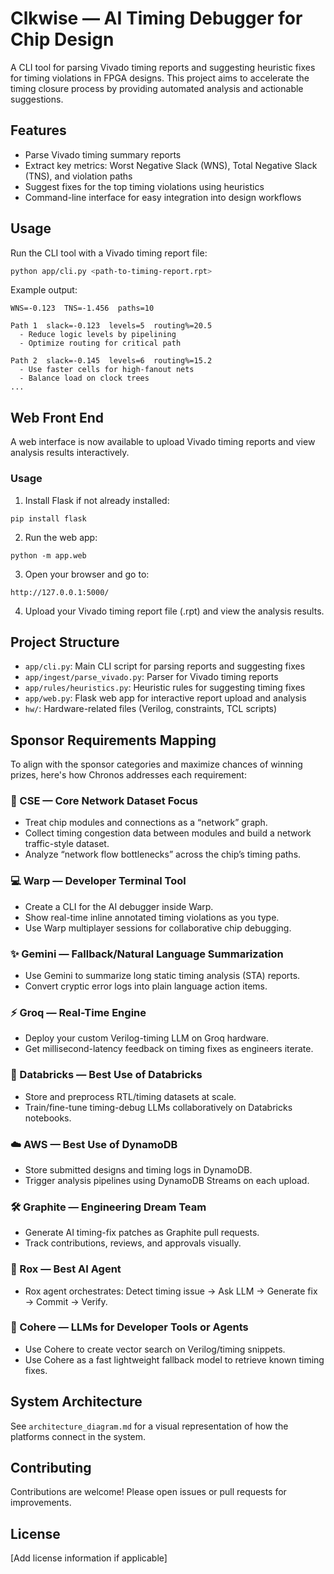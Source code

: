# Clkwise — AI Timing Debugger for Chip Design

A CLI tool for parsing Vivado timing reports and suggesting heuristic fixes for timing violations in FPGA designs. This project aims to accelerate the timing closure process by providing automated analysis and actionable suggestions.

## Features

- Parse Vivado timing summary reports
- Extract key metrics: Worst Negative Slack (WNS), Total Negative Slack (TNS), and violation paths
- Suggest fixes for the top timing violations using heuristics
- Command-line interface for easy integration into design workflows

## Usage

Run the CLI tool with a Vivado timing report file:

```bash
python app/cli.py <path-to-timing-report.rpt>
```

Example output:
```
WNS=-0.123  TNS=-1.456  paths=10

Path 1  slack=-0.123  levels=5  routing%=20.5
  - Reduce logic levels by pipelining
  - Optimize routing for critical path

Path 2  slack=-0.145  levels=6  routing%=15.2
  - Use faster cells for high-fanout nets
  - Balance load on clock trees
...
```

## Web Front End

A web interface is now available to upload Vivado timing reports and view analysis results interactively.

### Usage

1. Install Flask if not already installed:

```
pip install flask
```

2. Run the web app:

```
python -m app.web
```

3. Open your browser and go to:

```
http://127.0.0.1:5000/
```

4. Upload your Vivado timing report file (.rpt) and view the analysis results.

## Project Structure

- `app/cli.py`: Main CLI script for parsing reports and suggesting fixes
- `app/ingest/parse_vivado.py`: Parser for Vivado timing reports
- `app/rules/heuristics.py`: Heuristic rules for suggesting timing fixes
- `app/web.py`: Flask web app for interactive report upload and analysis
- `hw/`: Hardware-related files (Verilog, constraints, TCL scripts)

## Sponsor Requirements Mapping

To align with the sponsor categories and maximize chances of winning prizes, here's how Chronos addresses each requirement:

### 📡 CSE — Core Network Dataset Focus
- Treat chip modules and connections as a “network” graph.
- Collect timing congestion data between modules and build a network traffic-style dataset.
- Analyze “network flow bottlenecks” across the chip’s timing paths.

### 💻 Warp — Developer Terminal Tool
- Create a CLI for the AI debugger inside Warp.
- Show real-time inline annotated timing violations as you type.
- Use Warp multiplayer sessions for collaborative chip debugging.

### ✨ Gemini — Fallback/Natural Language Summarization
- Use Gemini to summarize long static timing analysis (STA) reports.
- Convert cryptic error logs into plain language action items.

### ⚡ Groq — Real-Time Engine
- Deploy your custom Verilog-timing LLM on Groq hardware.
- Get millisecond-latency feedback on timing fixes as engineers iterate.

### 🚀 Databricks — Best Use of Databricks
- Store and preprocess RTL/timing datasets at scale.
- Train/fine-tune timing-debug LLMs collaboratively on Databricks notebooks.

### ☁️ AWS — Best Use of DynamoDB
- Store submitted designs and timing logs in DynamoDB.
- Trigger analysis pipelines using DynamoDB Streams on each upload.

### 🛠 Graphite — Engineering Dream Team
- Generate AI timing-fix patches as Graphite pull requests.
- Track contributions, reviews, and approvals visually.

### 🤖 Rox — Best AI Agent
- Rox agent orchestrates: Detect timing issue → Ask LLM → Generate fix → Commit → Verify.

### 💬 Cohere — LLMs for Developer Tools or Agents
- Use Cohere to create vector search on Verilog/timing snippets.
- Use Cohere as a fast lightweight fallback model to retrieve known timing fixes.

## System Architecture

See `architecture_diagram.md` for a visual representation of how the platforms connect in the system.

## Contributing

Contributions are welcome! Please open issues or pull requests for improvements.

## License

[Add license information if applicable]
